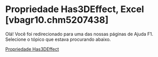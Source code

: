 
# Propriedade Has3DEffect, Excel [vbagr10.chm5207438]

Olá! Você foi redirecionado para uma das nossas páginas de Ajuda F1. Selecione o tópico que estava procurando abaixo.

[Propriedade Has3DEffect](http://msdn.microsoft.com/library/e19f4d47-ca7b-ea70-01eb-ced3c1dd343f%28Office.15%29.aspx)
